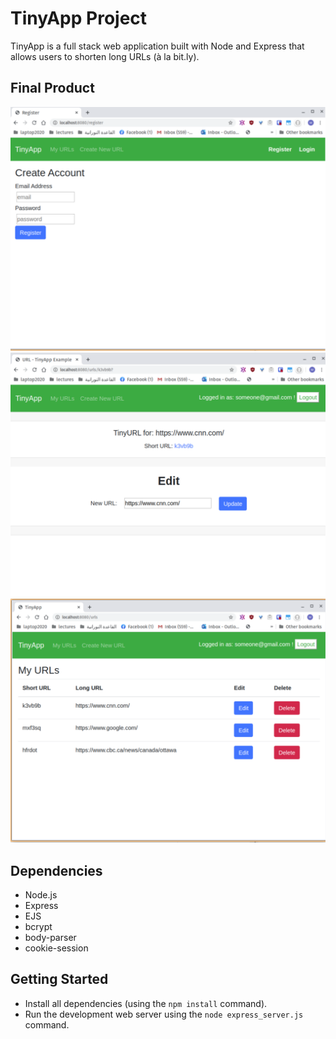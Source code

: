 # TinyApp Project

TinyApp is a full stack web application built with Node and Express that allows users to shorten long URLs (à la bit.ly).

## Final Product

!["screenshot of register page"](https://github.com/Marwa7246/tinyApp/blob/master/docs/register-page.png?raw=true)
!["screenshot of the show/edit url page"](https://github.com/Marwa7246/tinyApp/blob/master/docs/show-edit-url-page.png?raw=true)
!["screenshot of urls index page"](https://github.com/Marwa7246/tinyApp/blob/master/docs/urls-page.png?raw=true)

## Dependencies

- Node.js
- Express
- EJS
- bcrypt
- body-parser
- cookie-session

## Getting Started

- Install all dependencies (using the `npm install` command).
- Run the development web server using the `node express_server.js` command.